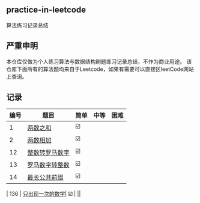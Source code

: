## practice-in-leetcode
算法练习记录总结

## 严重申明
本仓库仅做为个人练习算法与数据结构刷题练习记录总结，不作为商业用途。
该仓库下面所有的算法题均来自于Leetcode，如果有需要可以直接区leetCode网站上查询。

## 记录
| 编号 | 题目 | 简单|中等|困难|
|--|--|--|--|--|
| 1 |  [两数之和](https://github.com/crazyandcoder/practice-in-leetcode/blob/master/%E4%B8%A4%E6%95%B0%E4%B9%8B%E5%92%8C.md)| ☑️  | ||
| 2 |  [两数相加](https://github.com/crazyandcoder/practice-in-leetcode/blob/master/2-%E4%B8%A4%E6%95%B0%E7%9B%B8%E5%8A%A0.md)|☑️ ||
| 12 |  [整数转罗马数字](https://github.com/crazyandcoder/practice-in-leetcode/edit/master/12-%E6%95%B4%E6%95%B0%E8%BD%AC%E7%BD%97%E9%A9%AC%E6%95%B0%E5%AD%97.md)| ☑️ ||
| 13 |  [罗马数字转整数](https://github.com/crazyandcoder/practice-in-leetcode/blob/master/13-%E7%BD%97%E9%A9%AC%E6%95%B0%E5%AD%97%E8%BD%AC%E6%95%B4%E6%95%B0.md)|  ☑️  | ||
| 14 |  [最长公共前缀](https://github.com/crazyandcoder/practice-in-leetcode/blob/master/14-%E6%9C%80%E9%95%BF%E5%85%AC%E5%85%B1%E5%89%8D%E7%BC%80.md)|  ☑️  | ||

| 136 |  [只出现一次的数字](https://github.com/crazyandcoder/practice-in-leetcode/blob/master/136-%E5%8F%AA%E5%87%BA%E7%8E%B0%E4%B8%80%E6%AC%A1%E7%9A%84%E6%95%B0%E5%AD%97.md)|  ☑️  | ||











